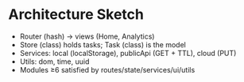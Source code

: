 # Architecture Sketch
- Router (hash) → views (Home, Analytics)
- Store (class) holds tasks; Task (class) is the model
- Services: local (localStorage), publicApi (GET + TTL), cloud (PUT)
- Utils: dom, time, uuid
- Modules ≥6 satisfied by routes/state/services/ui/utils